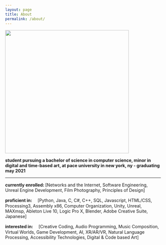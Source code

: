 ```yaml
---
layout: page
title: About
permalink: /about/
---
```

<img src="https://i.imgur.com/EUvrOPA.jpg" width="400">

**student pursuing a bachelor of science in computer science, minor in digital and time-based art, at pace university in new york, ny - graduating may 2021**

<!-- **ニューヨークでペース大学のコンピュータ・サイエンス理学士四年生です。副専攻はデジタル・アートです。２０２１年５月に卒業します。日本で務めるとビザが必要です** -->

-----------------------------------------------------------

**currently enrolled: <!--（今学期のコース）-->**
[Networks and the Internet, 
Software Engineering,
Unreal Engine Development, 
Film Photography,
Principles of Design]

**proficient in:　<!--（技術）: -->**
[Python,
Java,
C,
C#,
C++,
SQL,
Javascript,
HTML/CSS,
Processing3,
Assembly x86,
Computer Organization,
Unity,
Unreal,
MAXmsp,
Ableton Live 10,
Logic Pro X,
Blender,
Adobe Creative Suite,
Japanese]


**interested in:　<!--（興味）:-->**
[Creative Coding,
Audio Programming,
Music Composition,
Virtual Worlds,
Game Development,
AI,
XR/AR/VR,
Natural Language Processing,
Accessibility Technologies,
Digital & Code based Art]

